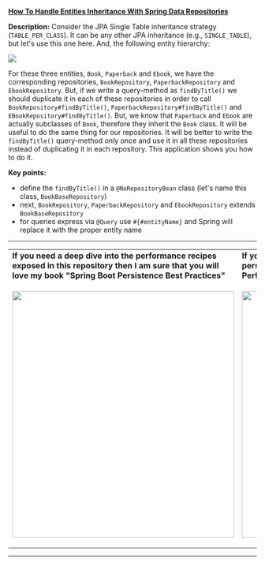 **[How To Handle Entities Inheritance With Spring Data Repositories](https://github.com/AnghelLeonard/Hibernate-SpringBoot/tree/master/HibernateSpringBootTablePerClassRepositoryInheritance)**

**Description:** Consider the JPA Single Table inheritance strategy (`TABLE_PER_CLASS`). It can be any other JPA inheritance (e.g., `SINGLE_TABLE`), but let's use this one here. And, the following entity hierarchy:

![](https://github.com/AnghelLeonard/Hibernate-SpringBoot/blob/master/HibernateSpringBootSingleTableRepositoryInheritance/Single%20table%20inheritance.png)
    
For these three entities, `Book`, `Paperback` and `Ebook`, we have the corresponding repositories, `BookRepository`, `PaperbackRepository` and `EbookRepository`. But, if we write a query-method as `findByTitle()` we should duplicate it in each of these repositories in order to call `BookRepository#findByTitle()`, `PaperbackRepository#findByTitle()` and `EBookRepository#findByTitle()`. But, we know that `Paperback` and `Ebook` are actually subclasses of `Book`, therefore they inherit the `Book` class. It will be useful to do the same thing for our repositories. It will be better to write the `findByTitle()` query-method only once and use it in all these repositories instead of duplicating it in each repository. This application shows you how to do it.

**Key points:**
- define the `findByTitle()` in a `@NoRepositoryBean` class (let's name this class, `BookBaseRepository`)
- next, `BookRepository`, `PaperbackRepository` and `EbookRepository` extends `BookBaseRepository`
- for queries express via `@Query` use `#{#entityName}` and Spring will replace it with the proper entity name

-----------------------------------------------------------------------------------------------------------------------    
<table>
     <tr><td><b>If you need a deep dive into the performance recipes exposed in this repository then I am sure that you will love my book "Spring Boot Persistence Best Practices"</b></td><td><b>If you need a hand of tips and illustrations of 100+ Java persistence performance issues then "Java Persistence Performance Illustrated Guide" is for you.</b></td></tr>
     <tr><td>
<a href="https://www.apress.com/us/book/9781484256251"><p align="left"><img src="https://github.com/AnghelLeonard/Hibernate-SpringBoot/blob/master/Spring%20Boot%20Persistence%20Best%20Practices.jpg" height="500" width="450"/></p></a>
</td><td>
<a href="https://leanpub.com/java-persistence-performance-illustrated-guide"><p align="right"><img src="https://github.com/AnghelLeonard/Hibernate-SpringBoot/blob/master/Java%20Persistence%20Performance%20Illustrated%20Guide.jpg" height="500" width="450"/></p></a>
</td></tr></table>

-----------------------------------------------------------------------------------------------------------------------    

